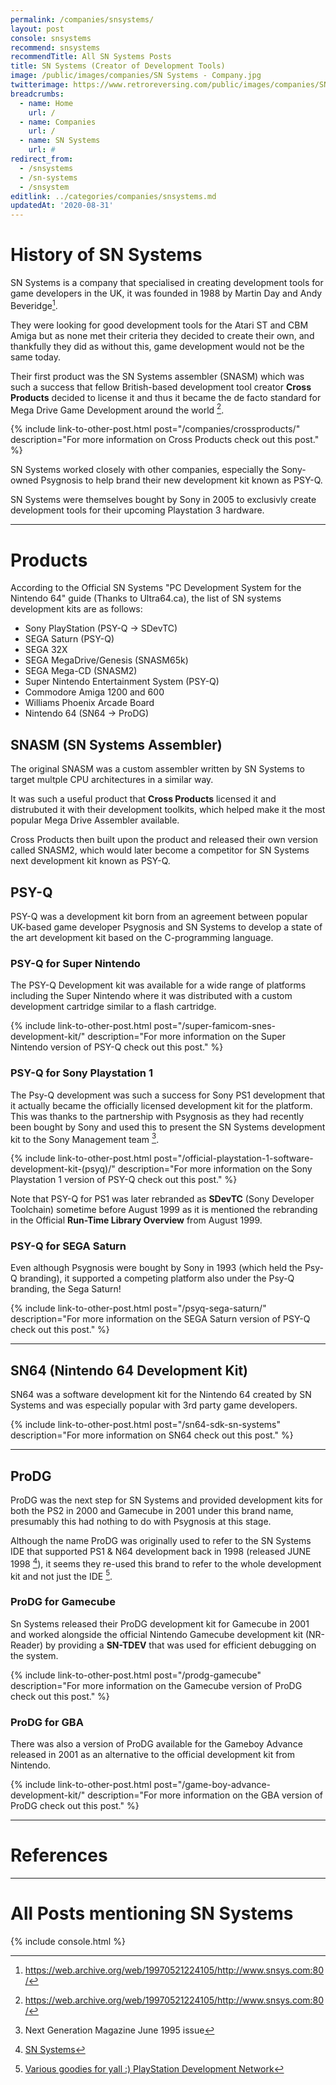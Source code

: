 ```yaml
---
permalink: /companies/snsystems/
layout: post
console: snsystems
recommend: snsystems
recommendTitle: All SN Systems Posts
title: SN Systems (Creator of Development Tools)
image: /public/images/companies/SN Systems - Company.jpg
twitterimage: https://www.retroreversing.com/public/images/companies/SN Systems - Company.jpg
breadcrumbs:
  - name: Home
    url: /
  - name: Companies
    url: /
  - name: SN Systems
    url: #
redirect_from:
  - /snsystems
  - /sn-systems
  - /snsystem
editlink: ../categories/companies/snsystems.md
updatedAt: '2020-08-31'
---
```


# History of SN Systems
SN Systems is a company that specialised in creating development tools for game developers in the UK, it was founded in 1988 by Martin Day and Andy Beveridge[^1].

They were looking for good development tools for the Atari ST and CBM Amiga but as none met their criteria they decided to create their own, and thankfully they did as without this, game development would not be the same today.

Their first product was the SN Systems assembler (SNASM) which was such a success that fellow British-based development tool creator **Cross Products** decided to license it and thus it became the de facto standard for Mega Drive Game Development around the world [^1].

{% include link-to-other-post.html post="/companies/crossproducts/" description="For more information on Cross Products check out this post." %}

SN Systems worked closely with other companies, especially the Sony-owned Psygnosis to help brand their new development kit known as PSY-Q.

SN Systems were themselves bought by Sony in 2005 to exclusivly create development tools for their upcoming Playstation 3 hardware. 

---
# Products

According to the Official SN Systems "PC Development System for the Nintendo 64" guide (Thanks to Ultra64.ca), the list of SN systems development kits are as follows:
* Sony PlayStation (PSY-Q -> SDevTC)
* SEGA Saturn (PSY-Q)
* SEGA 32X
* SEGA MegaDrive/Genesis (SNASM65k)
* SEGA Mega-CD (SNASM2)
* Super Nintendo Entertainment System (PSY-Q)
* Commodore Amiga 1200 and 600
* Williams Phoenix Arcade Board
* Nintendo 64 (SN64 -> ProDG)

## SNASM (SN Systems Assembler)
The original SNASM was a custom assembler written by SN Systems to target multple CPU architectures in a similar way. 

It was such a useful product that **Cross Products** licensed it and distrubuted it with their development toolkits, which helped make it the most popular Mega Drive Assembler available.

Cross Products then built upon the product and released their own version called SNASM2, which would later become a competitor for SN Systems next development kit known as PSY-Q.

## PSY-Q
PSY-Q was a development kit born from an agreement between popular UK-based game developer Psygnosis and SN Systems to develop a state of the art development kit based on the C-programming language.

### PSY-Q for Super Nintendo
The PSY-Q Development kit was available for a wide range of platforms including the Super Nintendo where it was distributed with a custom development cartridge similar to a flash cartridge.

{% include link-to-other-post.html post="/super-famicom-snes-development-kit/" description="For more information on the Super Nintendo version of PSY-Q check out this post." %}

### PSY-Q for Sony Playstation 1
The Psy-Q development was such a success for Sony PS1 development that it actually became the officially licensed development kit for the platform. This was thanks to the partnership with Psygnosis as they had recently been bought by Sony and used this to present the SN Systems development kit to the Sony Management team [^2].

{% include link-to-other-post.html post="/official-playstation-1-software-development-kit-(psyq)/" description="For more information on the Sony Playstation 1 version of PSY-Q check out this post." %}

Note that PSY-Q for PS1 was later rebranded as **SDevTC** (Sony Developer Toolchain) sometime before August 1999 as it is mentioned the rebranding in the Official **Run-Time Library Overview** from August 1999.

### PSY-Q for SEGA Saturn
Even although Psygnosis were bought by Sony in 1993 (which held the Psy-Q branding), it supported a competing platform also under the Psy-Q branding, the Sega Saturn!

{% include link-to-other-post.html post="/psyq-sega-saturn/" description="For more information on the SEGA Saturn version of PSY-Q check out this post." %}

---
## SN64 (Nintendo 64 Development Kit)
SN64 was a software development kit for the Nintendo 64 created by SN Systems and was especially popular with 3rd party game developers.

{% include link-to-other-post.html post="/sn64-sdk-sn-systems" description="For more information on SN64 check out this post." %}

---
## ProDG
ProDG was the next step for SN Systems and provided development kits for both the PS2 in 2000 and Gamecube in 2001 under this brand name, presumably this had nothing to do with Psygnosis at this stage.

Although the name ProDG was originally used to refer to the SN Systems IDE that supported PS1 & N64 development back in 1998 (released JUNE 1998 [^4]), it seems they re-used this brand to refer to the whole development kit and not just the IDE [^3].

### ProDG for Gamecube
Sn Systems released their ProDG development kit for Gamecube in 2001 and worked alongside the official Nintendo Gamecube development kit (NR-Reader) by providing a **SN-TDEV** that was used for efficient debugging on the system.

{% include link-to-other-post.html post="/prodg-gamecube" description="For more information on the Gamecube version of ProDG check out this post." %}

### ProDG for GBA
There was also a version of ProDG available for the Gameboy Advance released in 2001 as an alternative to the official development kit from Nintendo.

{% include link-to-other-post.html post="/game-boy-advance-development-kit/" description="For more information on the GBA version of ProDG check out this post." %}

---
# References
[^1]: https://web.archive.org/web/19970521224105/http://www.snsys.com:80/
[^2]: Next Generation Magazine June 1995 issue
[^3]: [Various goodies for yall :) PlayStation Development Network](http://www.psxdev.net/forum/viewtopic.php?t=1563)
[^4]: [SN Systems](https://web.archive.org/web/19980523231210/http://www.snsys.com/snsys/feature.asp?id=5)

---
# All Posts mentioning SN Systems
<div>

{% include console.html %}
</div>
